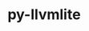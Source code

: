 ---
title: "py-llvmlite"
layout: cache
categories: [package, develop-2023-06-25]
meta: {"versions": ["0.40.0"], "compilers": ["gcc@=11.1.0", "gcc@=11.3.0"], "oss": ["ubuntu20.04", "ubuntu22.04"], "platforms": ["linux"], "targets": ["x86_64_v3"], "stacks": ["data-vis-sdk", "e4s", "ml-linux-x86_64-cpu", "ml-linux-x86_64-cuda", "ml-linux-x86_64-rocm", "root"], "num_specs": 5, "num_specs_by_stack": {"ml-linux-x86_64-rocm": 1, "ml-linux-x86_64-cpu": 1, "root": 5, "e4s": 2, "data-vis-sdk": 1, "ml-linux-x86_64-cuda": 1}}
spec_details: [{"hash": "htdsdjx7a7bn52fekwguyxo2rnkx56ae", "compiler": "gcc@=11.3.0", "versions": ["0.40.0"], "os": "ubuntu22.04", "platform": "linux", "target": "x86_64_v3", "variants": ["build_system=python_pip"], "stacks": ["ml-linux-x86_64-rocm", "ml-linux-x86_64-cpu", "root"], "size": "-", "tarball": "https://binaries.spack.io/releases/develop-2023-06-25/build_cache/linux-ubuntu22.04-x86_64_v3/gcc-11.3.0/py-llvmlite-0.40.0/linux-ubuntu22.04-x86_64_v3-gcc-11.3.0-py-llvmlite-0.40.0-htdsdjx7a7bn52fekwguyxo2rnkx56ae.spack"}, {"hash": "zzgsv2gvglpynejncz476loqngxm52xi", "compiler": "gcc@=11.1.0", "versions": ["0.40.0"], "os": "ubuntu20.04", "platform": "linux", "target": "x86_64_v3", "variants": ["build_system=python_pip"], "stacks": ["e4s", "root"], "size": "-", "tarball": "https://binaries.spack.io/releases/develop-2023-06-25/build_cache/linux-ubuntu20.04-x86_64_v3/gcc-11.1.0/py-llvmlite-0.40.0/linux-ubuntu20.04-x86_64_v3-gcc-11.1.0-py-llvmlite-0.40.0-zzgsv2gvglpynejncz476loqngxm52xi.spack"}, {"hash": "lqz4pts3nrlwtnaawl4pijiviuwqxb4p", "compiler": "gcc@=11.1.0", "versions": ["0.40.0"], "os": "ubuntu20.04", "platform": "linux", "target": "x86_64_v3", "variants": ["build_system=python_pip"], "stacks": ["data-vis-sdk", "root"], "size": "-", "tarball": "https://binaries.spack.io/releases/develop-2023-06-25/build_cache/linux-ubuntu20.04-x86_64_v3/gcc-11.1.0/py-llvmlite-0.40.0/linux-ubuntu20.04-x86_64_v3-gcc-11.1.0-py-llvmlite-0.40.0-lqz4pts3nrlwtnaawl4pijiviuwqxb4p.spack"}, {"hash": "s6qmcge5owent4pkuelx6dzbrjdyslw4", "compiler": "gcc@=11.3.0", "versions": ["0.40.0"], "os": "ubuntu22.04", "platform": "linux", "target": "x86_64_v3", "variants": ["build_system=python_pip"], "stacks": ["root", "ml-linux-x86_64-cuda"], "size": "-", "tarball": "https://binaries.spack.io/releases/develop-2023-06-25/build_cache/linux-ubuntu22.04-x86_64_v3/gcc-11.3.0/py-llvmlite-0.40.0/linux-ubuntu22.04-x86_64_v3-gcc-11.3.0-py-llvmlite-0.40.0-s6qmcge5owent4pkuelx6dzbrjdyslw4.spack"}, {"hash": "6dso5ncf7loxu3bokhbdb734c4hac5ol", "compiler": "gcc@=11.1.0", "versions": ["0.40.0"], "os": "ubuntu20.04", "platform": "linux", "target": "x86_64_v3", "variants": ["build_system=python_pip"], "stacks": ["e4s", "root"], "size": "-", "tarball": "https://binaries.spack.io/releases/develop-2023-06-25/build_cache/linux-ubuntu20.04-x86_64_v3/gcc-11.1.0/py-llvmlite-0.40.0/linux-ubuntu20.04-x86_64_v3-gcc-11.1.0-py-llvmlite-0.40.0-6dso5ncf7loxu3bokhbdb734c4hac5ol.spack"}]
---